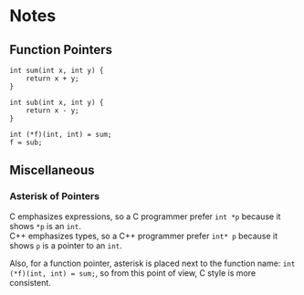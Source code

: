 # Notes

## Function Pointers
```
int sum(int x, int y) {
    return x + y;
}

int sub(int x, int y) {
    return x - y;
}

int (*f)(int, int) = sum;
f = sub;
```

## Miscellaneous
### Asterisk of Pointers
C emphasizes expressions, so a C programmer prefer `int *p` because it shows `*p` is an `int`.  
C++ emphasizes types, so a C++ programmer prefer `int* p` because it shows `p` is a pointer to an `int`.

Also, for a function pointer, asterisk is placed next to the function name: `int (*f)(int, int) = sum;`, so from this point of view, C style is more consistent.
